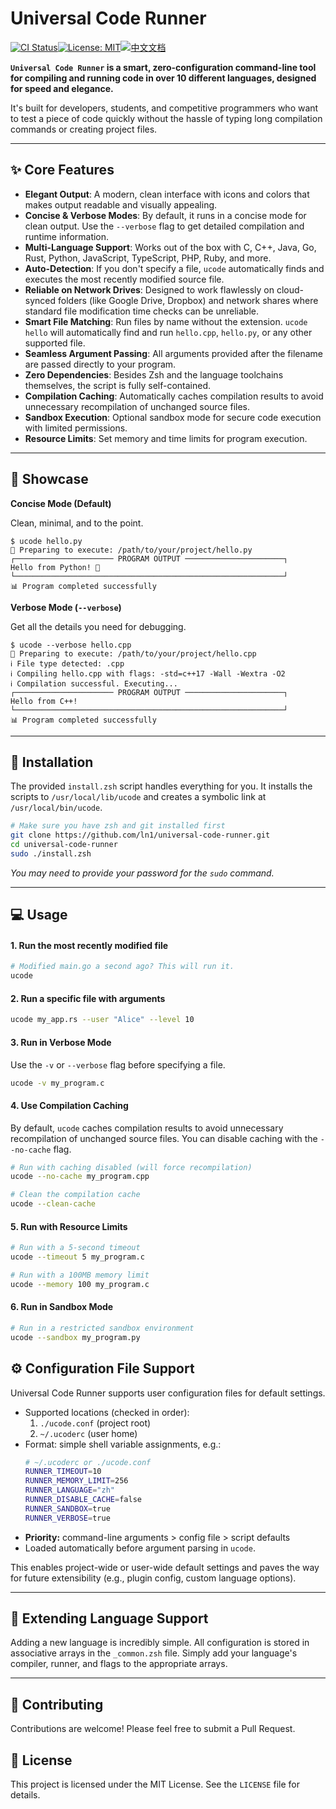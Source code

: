 
# Universal Code Runner

[![CI Status](https://github.com/ln-one/universal-code-runner/actions/workflows/ci.yml/badge.svg)](https://github.com/ln-one/universal-code-runner/actions/workflows/ci.yml)[![License: MIT](https://img.shields.io/badge/License-MIT-yellow.svg)](https://opensource.org/licenses/MIT)[![中文文档](https://img.shields.io/badge/%E4%B8%AD%E6%96%87%E6%A1%A3-blue.svg)](./README.zh.md)

**`Universal Code Runner` is a smart, zero-configuration command-line tool for compiling and running code in over 10 different languages, designed for speed and elegance.**

It's built for developers, students, and competitive programmers who want to test a piece of code quickly without the hassle of typing long compilation commands or creating project files.

---

## ✨ Core Features

-   **Elegant Output**: A modern, clean interface with icons and colors that makes output readable and visually appealing.
-   **Concise & Verbose Modes**: By default, it runs in a concise mode for clean output. Use the `--verbose` flag to get detailed compilation and runtime information.
-   **Multi-Language Support**: Works out of the box with C, C++, Java, Go, Rust, Python, JavaScript, TypeScript, PHP, Ruby, and more.
-   **Auto-Detection**: If you don't specify a file, `ucode` automatically finds and executes the most recently modified source file.
-   **Reliable on Network Drives**: Designed to work flawlessly on cloud-synced folders (like Google Drive, Dropbox) and network shares where standard file modification time checks can be unreliable.
-   **Smart File Matching**: Run files by name without the extension. `ucode hello` will automatically find and run `hello.cpp`, `hello.py`, or any other supported file.
-   **Seamless Argument Passing**: All arguments provided after the filename are passed directly to your program.
-   **Zero Dependencies**: Besides Zsh and the language toolchains themselves, the script is fully self-contained.
-   **Compilation Caching**: Automatically caches compilation results to avoid unnecessary recompilation of unchanged source files.
-   **Sandbox Execution**: Optional sandbox mode for secure code execution with limited permissions.
-   **Resource Limits**: Set memory and time limits for program execution.

---

## 💅 Showcase

**Concise Mode (Default)**

Clean, minimal, and to the point.

```
$ ucode hello.py
🚀 Preparing to execute: /path/to/your/project/hello.py
┌────────────────────── PROGRAM OUTPUT ──────────────────────┐
Hello from Python! 👋
└────────────────────────────────────────────────────────────┘
📊 Program completed successfully
```

**Verbose Mode (`--verbose`)**

Get all the details you need for debugging.

```
$ ucode --verbose hello.cpp
🚀 Preparing to execute: /path/to/your/project/hello.cpp
ℹ️ File type detected: .cpp
ℹ️ Compiling hello.cpp with flags: -std=c++17 -Wall -Wextra -O2
ℹ️ Compilation successful. Executing...
┌────────────────────── PROGRAM OUTPUT ──────────────────────┐
Hello from C++!
└────────────────────────────────────────────────────────────┘
📊 Program completed successfully
```
---

## 🚀 Installation

The provided `install.zsh` script handles everything for you. It installs the scripts to `/usr/local/lib/ucode` and creates a symbolic link at `/usr/local/bin/ucode`.

```bash
# Make sure you have zsh and git installed first
git clone https://github.com/ln1/universal-code-runner.git
cd universal-code-runner
sudo ./install.zsh
```
*You may need to provide your password for the `sudo` command.*

---

## 💻 Usage

#### 1. Run the most recently modified file
```bash
# Modified main.go a second ago? This will run it.
ucode
```

#### 2. Run a specific file with arguments
```bash
ucode my_app.rs --user "Alice" --level 10
```

#### 3. Run in Verbose Mode

Use the `-v` or `--verbose` flag before specifying a file.

```bash
ucode -v my_program.c
```

#### 4. Use Compilation Caching

By default, `ucode` caches compilation results to avoid unnecessary recompilation of unchanged source files. You can disable caching with the `--no-cache` flag.

```bash
# Run with caching disabled (will force recompilation)
ucode --no-cache my_program.cpp

# Clean the compilation cache
ucode --clean-cache
```

#### 5. Run with Resource Limits

```bash
# Run with a 5-second timeout
ucode --timeout 5 my_program.c

# Run with a 100MB memory limit
ucode --memory 100 my_program.c
```

#### 6. Run in Sandbox Mode

```bash
# Run in a restricted sandbox environment
ucode --sandbox my_program.py
```

## ⚙️ Configuration File Support

Universal Code Runner supports user configuration files for default settings.

- Supported locations (checked in order):
  1. `./ucode.conf` (project root)
  2. `~/.ucoderc` (user home)
- Format: simple shell variable assignments, e.g.:
  ```sh
  # ~/.ucoderc or ./ucode.conf
  RUNNER_TIMEOUT=10
  RUNNER_MEMORY_LIMIT=256
  RUNNER_LANGUAGE="zh"
  RUNNER_DISABLE_CACHE=false
  RUNNER_SANDBOX=true
  RUNNER_VERBOSE=true
  ```
- **Priority:** command-line arguments > config file > script defaults
- Loaded automatically before argument parsing in `ucode`.

This enables project-wide or user-wide default settings and paves the way for future extensibility (e.g., plugin config, custom language options).

---

## 🔧 Extending Language Support

Adding a new language is incredibly simple. All configuration is stored in associative arrays in the `_common.zsh` file. Simply add your language's compiler, runner, and flags to the appropriate arrays.

---

## 🤝 Contributing

Contributions are welcome! Please feel free to submit a Pull Request.

## 📄 License

This project is licensed under the MIT License. See the `LICENSE` file for details. 
